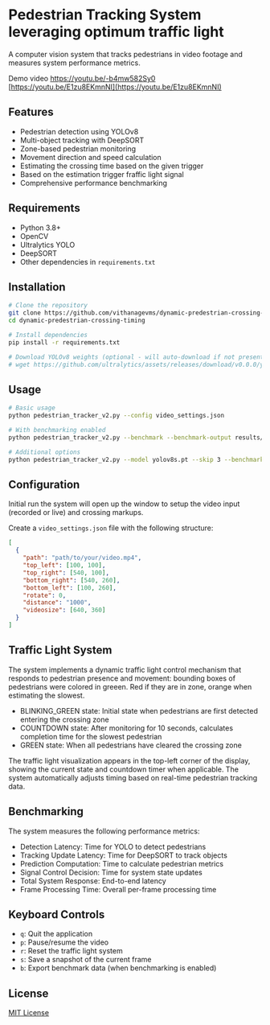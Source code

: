 # Pedestrian Tracking System leveraging optimum traffic light

A computer vision system that tracks pedestrians in video footage and measures system performance metrics.

Demo video
[https://youtu.be/-b4mw582Sy0 ](https://youtu.be/-b4mw582Sy0)
[https://youtu.be/E1zu8EKmnNI](https://youtu.be/E1zu8EKmnNI)

## Features

- Pedestrian detection using YOLOv8
- Multi-object tracking with DeepSORT
- Zone-based pedestrian monitoring
- Movement direction and speed calculation
- Estimating the crossing time based on the given trigger
- Based on the estimation trigger fraffic light signal
- Comprehensive performance benchmarking

## Requirements

- Python 3.8+
- OpenCV
- Ultralytics YOLO
- DeepSORT
- Other dependencies in `requirements.txt`

## Installation

```bash
# Clone the repository
git clone https://github.com/vithanagevms/dynamic-predestrian-crossing-timing.git
cd dynamic-predestrian-crossing-timing

# Install dependencies
pip install -r requirements.txt

# Download YOLOv8 weights (optional - will auto-download if not present)
# wget https://github.com/ultralytics/assets/releases/download/v0.0.0/yolov8n.pt
```

## Usage

```bash
# Basic usage
python pedestrian_tracker_v2.py --config video_settings.json

# With benchmarking enabled
python pedestrian_tracker_v2.py --benchmark --benchmark-output results/benchmark_data.csv

# Additional options
python pedestrian_tracker_v2.py --model yolov8s.pt --skip 3 --benchmark
```

## Configuration

Initial run the system will open up the window to setup the video input (recorded or live) and crossing markups. 

Create a `video_settings.json` file with the following structure:

```json
[
  {
    "path": "path/to/your/video.mp4",
    "top_left": [100, 100],
    "top_right": [540, 100],
    "bottom_right": [540, 260],
    "bottom_left": [100, 260],
    "rotate": 0,
    "distance": "1000",
    "videosize": [640, 360]
  }
]
```

## Traffic Light System
The system implements a dynamic traffic light control mechanism that responds to pedestrian presence and movement:
bounding boxes of pedestrians were colored in greeen. Red if they are in zone, orange when estimating the slowest. 

- BLINKING_GREEN state: Initial state when pedestrians are first detected entering the crossing zone
- COUNTDOWN state: After monitoring for 10 seconds, calculates completion time for the slowest pedestrian
- GREEN state: When all pedestrians have cleared the crossing zone

The traffic light visualization appears in the top-left corner of the display, showing the current state and countdown timer when applicable. The system automatically adjusts timing based on real-time pedestrian tracking data.


## Benchmarking

The system measures the following performance metrics:

- Detection Latency: Time for YOLO to detect pedestrians
- Tracking Update Latency: Time for DeepSORT to track objects
- Prediction Computation: Time to calculate pedestrian metrics
- Signal Control Decision: Time for system state updates
- Total System Response: End-to-end latency
- Frame Processing Time: Overall per-frame processing time

## Keyboard Controls

- `q`: Quit the application
- `p`: Pause/resume the video
- `r`: Reset the traffic light system
- `s`: Save a snapshot of the current frame
- `b`: Export benchmark data (when benchmarking is enabled)

## License

[MIT License](LICENSE)